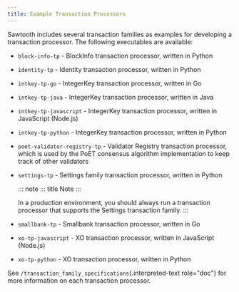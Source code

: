 ```yaml
---
title: Example Transaction Processors
---
```


Sawtooth includes several transaction families as examples for
developing a transaction processor. The following executables are
available:

-   `block-info-tp` - BlockInfo transaction processor, written in Python

-   `identity-tp` - Identity transaction processor, written in Python

-   `intkey-tp-go` - IntegerKey transaction processor, written in Go

-   `intkey-tp-java` - IntegerKey transaction processor, written in Java

-   `intkey-tp-javascript` - IntegerKey transaction processor, written
    in JavaScript (Node.js)

-   `intkey-tp-python` - IntegerKey transaction processor, written in
    Python

-   `poet-validator-registry-tp` - Validator Registry transaction
    processor, which is used by the PoET consensus algorithm
    implementation to keep track of other validators

-   `settings-tp` - Settings family transaction processor, written in
    Python

    ::: note
    ::: title
    Note
    :::

    In a production environment, you should always run a transaction
    processor that supports the Settings transaction family.
    :::

-   `smallbank-tp` - Smallbank transaction processor, written in Go

-   `xo-tp-javascript` - XO transaction processor, written in JavaScript
    (Node.js)

-   `xo-tp-python` - XO transaction processor, written in Python

See `/transaction_family_specifications`{.interpreted-text role="doc"}
for more information on each transaction processor.
